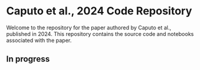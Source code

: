 # Caputo et al., 2024 Code Repository

Welcome to the repository for the paper authored by Caputo et al., published in 2024. This repository contains the source code and notebooks associated with the paper.

## In progress

